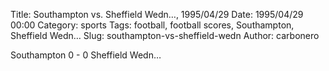 Title: Southampton vs. Sheffield Wedn…, 1995/04/29
Date: 1995/04/29 00:00
Category: sports
Tags: football, football scores, Southampton, Sheffield Wedn…
Slug: southampton-vs-sheffield-wedn
Author: carbonero


Southampton 0 - 0 Sheffield Wedn…
